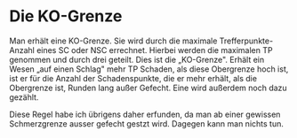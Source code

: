 # Die KO-Grenze

Man erhält eine KO-Grenze. Sie wird durch die maximale Trefferpunkte-Anzahl eines SC oder NSC errechnet. Hierbei werden die maximalen TP genommen und durch drei geteilt. Dies ist die „KO-Grenze". Erhält ein Wesen „auf einen Schlag" mehr TP Schaden, als diese Obergrenze hoch ist, ist er für die Anzahl der Schadenspunkte, die er mehr erhält, als die Obergrenze ist, Runden lang außer Gefecht. Eine wird außerdem noch dazu gezählt.

Diese Regel habe ich übrigens daher erfunden, da man ab einer gewissen Schmerzgrenze ausser gefecht gestzt wird. Dagegen kann man nichts tun.

